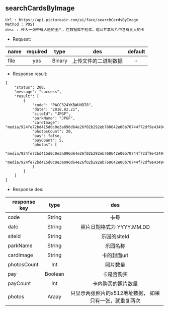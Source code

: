 

searchCardsByImage
---

```
Url : https://api.pictureair.com/ai/face/searchCardsByImage
Method : POST 
desc : 传入一张带有人脸的图片，在数据库中检索，返回共享照片中含有此人的卡
```

* Request:

|name|required|type|des|default|
| ------------- |:-------------:|:-------------:|:---------------------------------------:|:-------------:|
| file | yes | Binary | 上传文件的二进制数据 | - |

* Response result:
```
{
    "status": 200,
    "message": "success",
    "result": [
        {
            "code": "PACC324YKBWUHD78",
            "date": "2018.02.21",
            "siteId": "JPGF",
            "parkName": "JPGF",
            "cardImage": "media/924fe72bd415d0c0e3a096d64e26f02b292eb760642e00b70744f72df9e43494698c7b91e0afb079ae4208e75ac96bcd",
            "photosCount": 20,
            "pay": false,
            "payCount": 5,
            "photos": [
                "media/924fe72bd415d0c0e3a096d64e26f02b292eb760642e00b70744f72df9e43494698c7b91e0afb079ae4208e75ac96bcd",
                "media/924fe72bd415d0c0e3a096d64e26f02b292eb760642e00b70744f72df9e43494698c7b91e0afb079ae4208e75ac96bcd"
            ]
        }
    ]
}
```

* Response des:

|response key|type|des|
| ------------- |:-------------:|:-------------:|
| code | String |卡号 |
| date | String |照片日期格式为 YYYY.MM.DD |
| siteId | String |乐园的siteId |
| parkName | String |乐园名称 |
| cardImage | String |卡的封面url |
| photosCount | Int |照片数量 |
| pay | Boolean |卡是否购买 |
| payCount | Int |卡内购买的照片数量 |
| photos | Araay |只显示两张照片的x512地址数据， 如果只有一张，就重复两次 |
